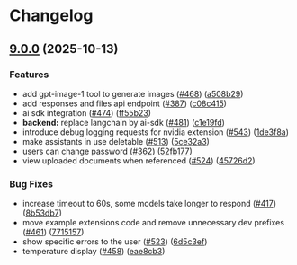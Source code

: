 # Changelog

## [9.0.0](https://github.com/surt91/c4-genai-suite/compare/backend-v8.5.1...backend-v9.0.0) (2025-10-13)


### Features

* add gpt-image-1 tool to generate images ([#468](https://github.com/surt91/c4-genai-suite/issues/468)) ([a508b29](https://github.com/surt91/c4-genai-suite/commit/a508b29d49f32ec30d5eb88de469639996275bee))
* add responses and files api endpoint ([#387](https://github.com/surt91/c4-genai-suite/issues/387)) ([c08c415](https://github.com/surt91/c4-genai-suite/commit/c08c415a4df5b8ec47e79c0a25c4901adc700a40))
* ai sdk integration ([#474](https://github.com/surt91/c4-genai-suite/issues/474)) ([ff55b23](https://github.com/surt91/c4-genai-suite/commit/ff55b2328fc0df3acd9403f9d901ccb4f112afcf))
* **backend:** replace langchain by ai-sdk ([#481](https://github.com/surt91/c4-genai-suite/issues/481)) ([c1e19fd](https://github.com/surt91/c4-genai-suite/commit/c1e19fd69c87f9022bd3afd6a48899e963afeafe))
* introduce debug logging requests for nvidia extension ([#543](https://github.com/surt91/c4-genai-suite/issues/543)) ([1de3f8a](https://github.com/surt91/c4-genai-suite/commit/1de3f8a8eca9be1095565b48dc9531756b546694))
* make assistants in use deletable ([#513](https://github.com/surt91/c4-genai-suite/issues/513)) ([5ce32a3](https://github.com/surt91/c4-genai-suite/commit/5ce32a3bb92e37e5cee2db5b20e6301b47c4f3f4))
* users can change password ([#362](https://github.com/surt91/c4-genai-suite/issues/362)) ([52fb177](https://github.com/surt91/c4-genai-suite/commit/52fb177c5b842b3f9545fb810f7b0546b3d4bc4c))
* view uploaded documents when referenced ([#524](https://github.com/surt91/c4-genai-suite/issues/524)) ([45726d2](https://github.com/surt91/c4-genai-suite/commit/45726d27eb560b729937d7dcef674ce94ff88f6d))


### Bug Fixes

* increase timeout to 60s, some models take longer to respond ([#417](https://github.com/surt91/c4-genai-suite/issues/417)) ([8b53db7](https://github.com/surt91/c4-genai-suite/commit/8b53db7956b84e7ae3d6b894305199e6c4bbc899))
* move example extensions code and remove unnecessary dev prefixes ([#461](https://github.com/surt91/c4-genai-suite/issues/461)) ([7715157](https://github.com/surt91/c4-genai-suite/commit/77151573a723ad86f7a2e349cf087e556b7aff57))
* show specific errors to the user ([#523](https://github.com/surt91/c4-genai-suite/issues/523)) ([6d5c3ef](https://github.com/surt91/c4-genai-suite/commit/6d5c3ef3704e3cfebf595ef925cb67a558ead1f0))
* temperature display ([#458](https://github.com/surt91/c4-genai-suite/issues/458)) ([eae8cb3](https://github.com/surt91/c4-genai-suite/commit/eae8cb3fe5bf8c1450dff17f2f7eccf47c4e0b39))

